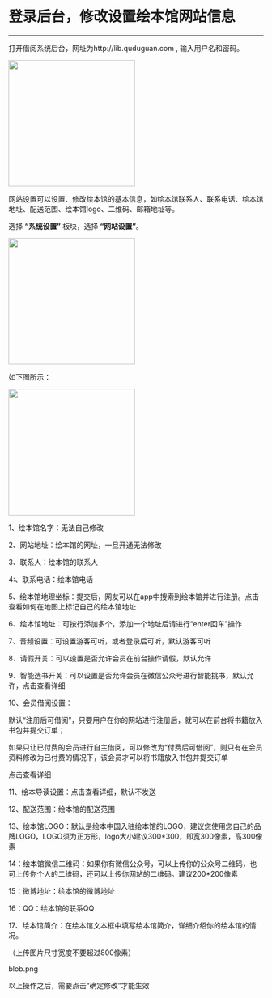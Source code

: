 # 登录后台，修改设置绘本馆网站信息
-----
打开借阅系统后台，网址为http://lib.quduguan.com
,
输入用户名和密码。

<img src="https://qudulib.oss-cn-shanghai.aliyuncs.com/%E5%9B%BE%E7%89%87%202.png" width="250" hegiht="150" align=center />

网站设置可以设置、修改绘本馆的基本信息，如绘本馆联系人、联系电话、绘本馆地址、配送范围、绘本馆logo、二维码、邮箱地址等。

选择 **“系统设置”** 板块，选择 **“网站设置”**。

<img src="https://qudulib.oss-cn-shanghai.aliyuncs.com/%E5%B1%8F%E5%B9%95%E5%BF%AB%E7%85%A7%202019-09-27%20%E4%B8%8A%E5%8D%8810.56.26.png" width="250" hegiht="150" align=center />

如下图所示：

<img src="https://qudulib.oss-cn-shanghai.aliyuncs.com/%E5%B1%8F%E5%B9%95%E5%BF%AB%E7%85%A7%202019-09-27%20%E4%B8%8A%E5%8D%8810.56.26.png" width="250" hegiht="150" align=center />

1、绘本馆名字：无法自己修改

2、网站地址：绘本馆的网址，一旦开通无法修改

3、联系人：绘本馆的联系人

4:、联系电话：绘本馆电话

5、绘本馆地理坐标：提交后，网友可以在app中搜索到绘本馆并进行注册。点击查看如何在地图上标记自己的绘本馆地址

6、绘本馆地址：可按行添加多个，添加一个地址后请进行“enter回车”操作

7、音频设置：可设置游客可听，或者登录后可听，默认游客可听

8、请假开关：可以设置是否允许会员在前台操作请假，默认允许

9、智能选书开关：可以设置是否允许会员在微信公众号进行智能挑书，默认允许，点击查看详细

10、会员借阅设置：

默认“注册后可借阅”，只要用户在你的网站进行注册后，就可以在前台将书籍放入书包并提交订单；

如果只让已付费的会员进行自主借阅，可以修改为“付费后可借阅”，则只有在会员资料修改为已付费的情况下，该会员才可以将书籍放入书包并提交订单

点击查看详细

11、绘本导读设置：点击查看详细，默认不发送

12、配送范围：绘本馆的配送范围

13、绘本馆LOGO：默认是绘本中国入驻绘本馆的LOGO，建议您使用您自己的品牌LOGO，LOGO须为正方形，logo大小建议300*300，即宽300像素，高300像素

14：绘本馆微信二维码：如果你有微信公众号，可以上传你的公众号二维码，也可上传你个人的二维码，还可以上传你网站的二维码。建议200*200像素

15：微博地址：绘本馆的微博地址

16：QQ：绘本馆的联系QQ

17、绘本馆简介：在绘本馆文本框中填写绘本馆简介，详细介绍你的绘本馆的情况。

（上传图片尺寸宽度不要超过800像素）

blob.png

以上操作之后，需要点击“确定修改”才能生效
